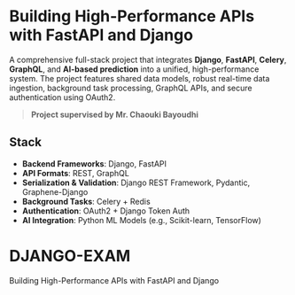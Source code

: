 # Building High-Performance APIs with FastAPI and Django

A comprehensive full-stack project that integrates **Django**, **FastAPI**, **Celery**, **GraphQL**, and **AI-based prediction** into a unified, high-performance system. The project features shared data models, robust real-time data ingestion, background task processing, GraphQL APIs, and secure authentication using OAuth2.

>  **Project supervised by Mr. Chaouki Bayoudhi**

## Stack

- **Backend Frameworks**: Django, FastAPI
- **API Formats**: REST, GraphQL
- **Serialization & Validation**: Django REST Framework, Pydantic, Graphene-Django
- **Background Tasks**: Celery + Redis
- **Authentication**: OAuth2 + Django Token Auth
- **AI Integration**: Python ML Models (e.g., Scikit-learn, TensorFlow)
# DJANGO-EXAM
 Building High-Performance APIs with FastAPI and Django  
